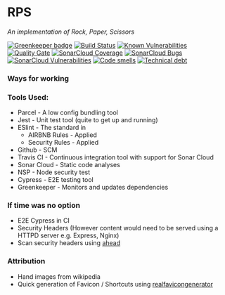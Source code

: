 # RPS

*An implementation of Rock, Paper, Scissors*

[![Greenkeeper badge](https://badges.greenkeeper.io/mrosenquist/rps.svg)](https://greenkeeper.io/)
[![Build Status](https://travis-ci.org/mrosenquist/rps.svg?branch=master)](https://travis-ci.org/mrosenquist/rps)
[![Known Vulnerabilities](https://snyk.io/test/github/mrosenquist/rps/badge.svg?targetFile=package.json)](https://snyk.io/test/github/mrosenquist/rps?targetFile=package.json)
[![Quality Gate](https://sonarcloud.io/api/badges/gate?key=mrosenquist.rps)](https://sonarcloud.io/dashboard?id=mrosenquist.rps)
[![SonarCloud Coverage](https://sonarcloud.io/api/badges/measure?key=mrosenquist.rps&metric=coverage)](https://sonarcloud.io/component_measures/metric/coverage/list?id=mrosenquist.rps)
[![SonarCloud Bugs](https://sonarcloud.io/api/badges/measure?key=mrosenquist.rps&metric=bugs)](https://sonarcloud.io/component_measures/metric/reliability_rating/list?id=mrosenquist.rps)
[![SonarCloud Vulnerabilities](https://sonarcloud.io/api/badges/measure?key=mrosenquist.rps&metric=vulnerabilities)](https://sonarcloud.io/component_measures/metric/security_rating/list?id=mrosenquist.rps)
[![Code smells](https://sonarcloud.io/api/badges/measure?key=mrosenquist.rps&metric=code_smells)](https://sonarcloud.io/component_measures?id=mrosenquist.rps&metric=code_smells)
[![Technical debt](https://sonarcloud.io/api/badges/measure?key=mrosenquist.rps&metric=sqale_index)](https://sonarcloud.io/component_measures?id=mrosenquist.rps&metric=sqale_index)


### Ways for working



### Tools Used:
 * Parcel - A low config bundling tool
 * Jest - Unit test tool (quite to get up and running)
 * ESlint - The standard in
   * AIRBNB Rules - Applied
   * Security Rules - Applied
 * Github - SCM 
 * Travis CI - Continuous integration tool with support for Sonar Cloud
 * Sonar Cloud - Static code analyses
 * NSP - Node security test
 * Cypress - E2E testing tool
 * Greenkeeper - Monitors and updates dependencies
 
### If time was no option 
 * E2E Cypress in CI
 * Security Headers (However content would need to be served using a HTTPD server e.g. Express, Nginx)
 * Scan security headers using [ahead](https://github.com/mrosenquist/ahead) 
 
 ### Attribution
 * Hand images from wikipedia
 * Quick generation of Favicon / Shortcuts using [realfavicongenerator](https://realfavicongenerator.net)
